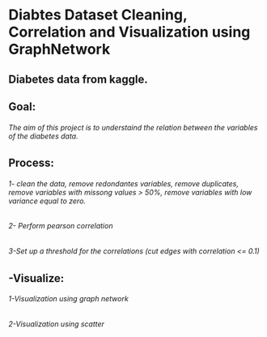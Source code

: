 # Diabtes Dataset Cleaning, Correlation and Visualization using GraphNetwork

## Diabetes data from kaggle. 
## Goal:
######  The aim of this project is to understaind the relation between the variables of the diabetes data. 
## Process: 
   ###### 1- clean the data, remove redondantes variables, remove duplicates, remove variables with missong values > 50%, remove variables with low variance equal to zero.
  ######  2- Perform pearson correlation
 ######  3-Set up a threshold for the correlations (cut edges with correlation <= 0.1)
  
 ## -Visualize:
######  1-Visualization using graph network
######  2-Visualization using scatter
 
